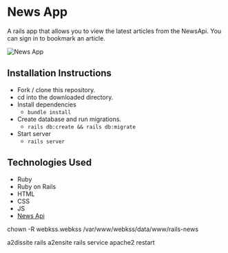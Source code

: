 # News App

A rails app that allows you to view the latest articles from the NewsApi. You can sign in to bookmark an article. 

![News App](./assets/news-app.png)

## Installation Instructions

- Fork / clone this repository.
- cd into the downloaded directory.
- Install dependencies
  - `bundle install`
- Create database and run migrations.
  - `rails db:create && rails db:migrate`  
- Start server 
  - `rails server`

## Technologies Used
- Ruby
- Ruby on Rails
- HTML
- CSS
- JS
- [News Api](https://newsapi.org/)

chown -R webkss.webkss /var/www/webkss/data/www/rails-news

a2dissite rails
a2ensite rails
service apache2 restart
